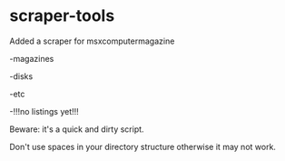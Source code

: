 # scraper-tools

Added a scraper for msxcomputermagazine

-magazines

-disks

-etc

-!!!no listings yet!!!

Beware: it's a quick and dirty script.

Don't use spaces in your directory structure otherwise it may not work.
